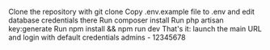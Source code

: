 Clone the repository with git clone
Copy .env.example file to .env and edit database credentials there
Run composer install
Run php artisan key:generate
Run npm install && npm run dev
That's it: launch the main URL and login with default credentials admins - 12345678
